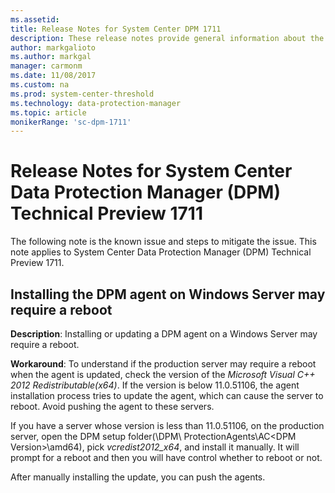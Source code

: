 ```yaml
---
ms.assetid:
title: Release Notes for System Center DPM 1711
description: These release notes provide general information about the DPM 1711 release.
author: markgalioto
ms.author: markgal
manager: carmonm
ms.date: 11/08/2017
ms.custom: na
ms.prod: system-center-threshold
ms.technology: data-protection-manager
ms.topic: article
monikerRange: 'sc-dpm-1711'
---
```


# Release Notes for System Center Data Protection Manager (DPM) Technical Preview 1711

The following note is the known issue and steps to mitigate the issue. This note applies to System Center Data Protection Manager (DPM) Technical Preview 1711.  

## Installing the DPM agent on Windows Server may require a reboot

**Description**: Installing or updating a DPM agent on a Windows Server may require a reboot.

**Workaround**: To understand if the production server may require a reboot when the agent is updated, check the version of the *Microsoft Visual C++ 2012 Redistributable(x64)*. If the version is below 11.0.51106, the agent installation process tries to update the agent, which can cause the server to reboot. Avoid pushing the agent to these servers. 

If you have a server whose version is less than 11.0.51106, on the production server, open the DPM setup folder(<DPM Installation Path>\DPM\ ProtectionAgents\AC\<DPM Version>\amd64), pick *vcredist2012_x64*, and install it manually. It will prompt for a reboot and then you will have control whether to reboot or not. 

After manually installing the update, you can push the agents.
